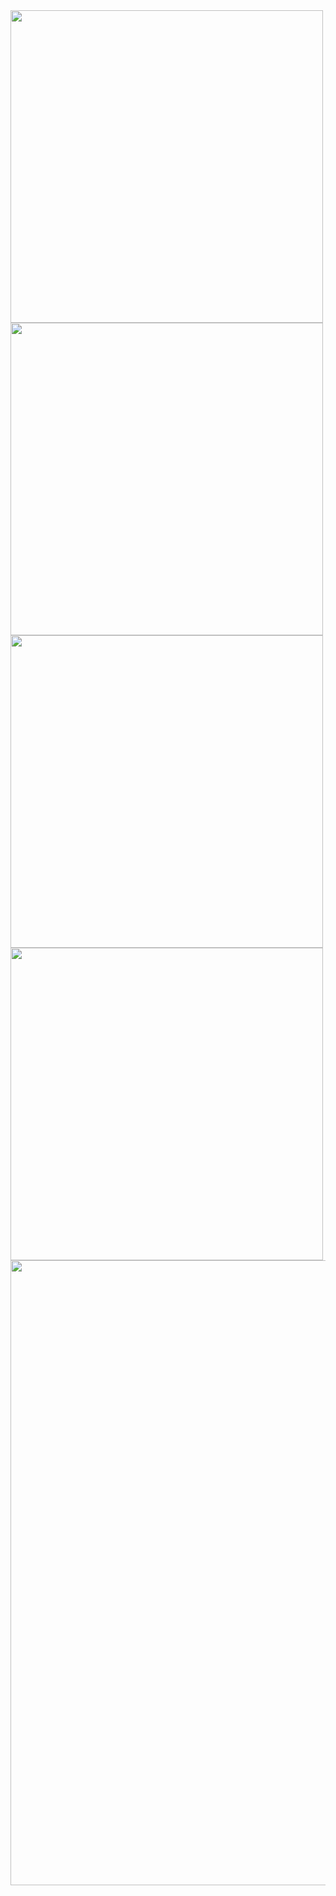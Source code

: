 

<img src="https://github.com/user-attachments/assets/35fed92b-dc95-4c71-b4e6-ed4b9f3158a4" height="500" />
<img src="https://github.com/user-attachments/assets/5cc0249f-1aaa-4a8a-bbd9-9721ef460351" height="500" />
<img src="https://github.com/user-attachments/assets/d73423a2-bfec-436e-aea5-aada53f0a2bc" height="500" />
<img src="https://github.com/user-attachments/assets/efa8e445-d0a5-48f8-a195-e220def28256" height="500" />
<img src="https://github.com/user-attachments/assets/b45aadac-3e43-4d28-8cb4-fcb8814c545b" height="1000" />
